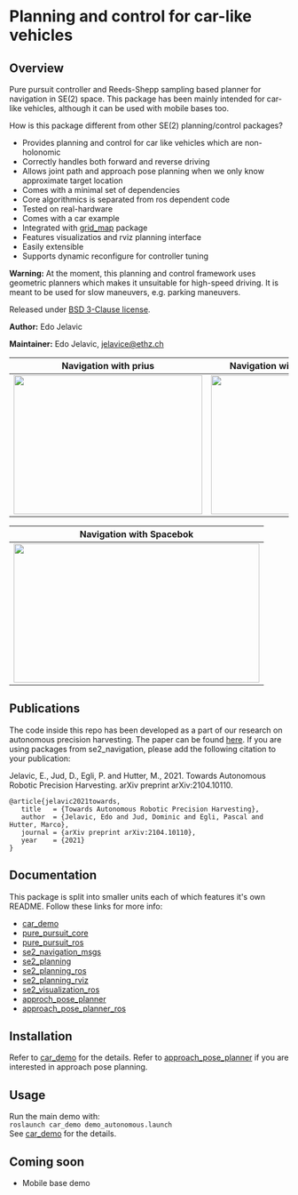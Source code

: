 # Planning and control for car-like vehicles
## Overview

Pure pursuit controller and Reeds-Shepp sampling based planner for navigation in SE(2) space. This package has been
mainly intended for car-like vehicles, although it can be used with mobile bases too.

How is this package different from other SE(2) planning/control packages?

* Provides planning and control for car like vehicles which are non-holonomic
* Correctly handles both forward and reverse driving
* Allows joint path and approach pose planning when we only know approximate target location
* Comes with a minimal set of dependencies
* Core algorithmics is separated from ros dependent code
* Tested on real-hardware
* Comes with a car example
* Integrated with [grid_map](https://github.com/ANYbotics/grid_map) package
* Features visualizatios and rviz planning interface
* Easily extensible
* Supports dynamic reconfigure for controller tuning

**Warning:** At the moment, this planning and control framework uses geometric planners which makes it unsuitable for
high-speed driving. It is meant to be used for slow maneuvers, e.g. parking maneuvers.

Released under [BSD 3-Clause license](LICENSE).

**Author:** Edo Jelavic

**Maintainer:** Edo Jelavic, [jelavice@ethz.ch](jelavice@ethz.ch)

|                               Navigation with prius                               |                           Navigation with Menzi Muck M545                           |
|:---------------------------------------------------------------------------------:|:-----------------------------------------------------------------------------------:| 
| [<img src="car_demo/doc/car.gif" width="340" height="250">](car_demo/doc/car.gif) | [<img src="car_demo/doc/m545.gif" width="340" height="250">](car_demo/doc/m545.gif) |  

|                                      Navigation with Spacebok                                       |
|:---------------------------------------------------------------------------------------------------:|
| [<img src="car_demo/doc/spacebok_nav.gif" width="443" height="250">](car_demo/doc/spacebok_nav.gif) |

## Publications

The code inside this repo has been developed as a part of our research on autonomous precision harvesting. The paper can
be found [here](https://arxiv.org/abs/2104.10110). If you are using packages from se2_navigation, please add the
following citation to your publication:

Jelavic, E., Jud, D., Egli, P. and Hutter, M., 2021. Towards Autonomous Robotic Precision Harvesting. arXiv preprint
arXiv:2104.10110.

    @article{jelavic2021towards,  
       title   = {Towards Autonomous Robotic Precision Harvesting},  
       author  = {Jelavic, Edo and Jud, Dominic and Egli, Pascal and Hutter, Marco},  
       journal = {arXiv preprint arXiv:2104.10110},  
       year    = {2021}
    }

## Documentation

This package is split into smaller units each of which features it's own README. Follow these links for more info:

* [car_demo](car_demo/README.md)
* [pure_pursuit_core](pure_pursuit_core/README.md)
* [pure_pursuit_ros](pure_pursuit_ros/README.md)
* [se2_navigation_msgs](se2_navigation_msgs/README.md)
* [se2_planning](se2_planning/README.md)
* [se2_planning_ros](se2_planning_ros/README.md)
* [se2_planning_rviz](se2_planning_rviz/README.md)
* [se2_visualization_ros](se2_visualization_ros/README.md)
* [approch_pose_planner](se2_approach_pose_planning/approach_pose_planner/README.md)
* [approach_pose_planner_ros](se2_approach_pose_planning/approach_pose_planner_ros/README.md)

## Installation

Refer to [car_demo](car_demo/README.md) for the details.
Refer to [approach_pose_planner](se2_approach_pose_planning/approach_pose_planner_ros/README.md) if you are interested
in approach pose planning.

## Usage

Run the main demo with:   
`roslaunch car_demo demo_autonomous.launch`   
See [car_demo](car_demo/README.md) for the details.

## Coming soon

* Mobile base demo
